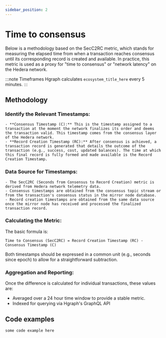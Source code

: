 ```yaml
---
sidebar_position: 2
---
```


# Time to consensus

Below is a methodology based on the SecC2RC metric, which stands for measuring the elapsed time from when a transaction reaches consensus until its corresponding record is created and available. In practice, this metric is used as a proxy for "time to consensus" or "network latency" on the Hedera network.

:::note Timeframes
Hgraph calculates `ecosystem_title_here` every 5 minutes.
:::

## Methodology

### Identify the Relevant Timestamps:

    - **Consensus Timestamp (C):** This is the timestamp assigned to a transaction at the moment the network finalizes its order and deems the transaction valid. This timestamp comes from the consensus layer of the Hedera network.
    - **Record Creation Timestamp (RC):** After consensus is achieved, a transaction record is generated that details the outcome of the transaction (e.g., success, cost, updated balances). The time at which this final record is fully formed and made available is the Record Creation Timestamp.

### Data Source for Timestamps:

    - The SecC2RC (Seconds from Consensus to Record Creation) metric is derived from Hedera network telemetry data.
    - Consensus timestamps are obtained from the consensus topic stream or from the transaction's consensus status in the mirror node database.
    - Record creation timestamps are obtained from the same data source once the mirror node has received and processed the finalized transaction record.

### Calculating the Metric:

The basic formula is:

```
Time to Consensus (SecC2RC) = Record Creation Timestamp (RC) - Consensus Timestamp (C)
```

Both timestamps should be expressed in a common unit (e.g., seconds since epoch) to allow for a straightforward subtraction.

### Aggregation and Reporting:

Once the difference is calculated for individual transactions, these values are:

- Averaged over a 24 hour time window to provide a stable metric.
- Indexed for querying via Hgraph's GraphQL API

## Code examples

```
some code example here
```
